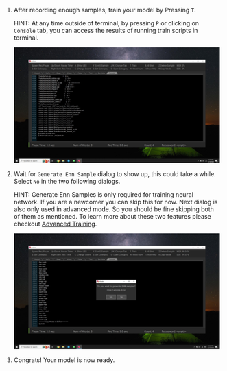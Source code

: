 1. After recording enough samples, train your model by Pressing `T`.

    HINT:
    At any time outside of terminal, by pressing `P` or clicking on `Console` tab, you can access the results of running train scripts in terminal. 

    ![Train](img/train.jpg)

2. Wait for `Generate Enn Sample` dialog to show up, this could take a while. Select `No` in the two following dialogs.

    HINT:
    Generate Enn Samples is only required for training neural network. If you are a newcomer you can skip this for now. Next dialog is also only used in advanced mode. So you should be fine skipping both of them as mentioned. To learn more about these two features please checkout [Advanced Training](Advanced-Training.md).

    ![GenENN](img/gen_enn.jpg)

3. Congrats! Your model is now ready.
